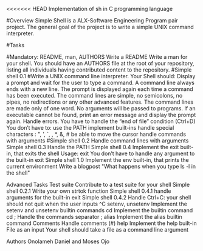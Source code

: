 <<<<<<< HEAD
Implementation of sh in C programming language

#Overview
Simple Shell is a ALX-Software Engineering Program pair project. The general goal of the project is to write a simple UNIX command interpreter.

#Tasks

#Mandatory:
README, man, AUTHORS
Write a README
Write a man for your shell.
You should have an AUTHORS file at the root of your repository, listing all individuals having contributed content to the repository.
#Simple shell 0.1
#Write a UNIX command line interpreter.
Your Shell should: Display a prompt and wait for the user to type a command. A command line always ends with a new line. The prompt is displayed again each time a command has been executed. The command lines are simple, no semicolons, no pipes, no redirections or any other advanced features. The command lines are made only of one word. No arguments will be passed to programs. If an executable cannot be found, print an error message and display the prompt again. Handle errors. You have to handle the “end of file” condition (Ctrl+D)
You don’t have to: use the PATH implement built-ins handle special characters : ", ', `, , *, &, # be able to move the cursor handle commands with arguments
#Simple shell 0.2
Handle command lines with arguments
Simple shell 0.3
Handle the PATH
Simple shell 0.4
Implement the exit built-in, that exits the shell
Usage: exit
You don’t have to handle any argument to the built-in exit
Simple shell 1.0
Implement the env built-in, that prints the current environment
Write a blogpost "What happens when you type ls -l in the shell"

Advanced Tasks
Test suite
Contribute to a test suite for your shell
Simple shell 0.2.1
Write your own strtok function
Simple shell 0.4.1
handle arguments for the built-in exit
Simple shell 0.4.2
Handle Ctrl+C: your shell should not quit when the user inputs ^C
setenv, unsetenv
Implement the setenv and unsetenv builtin commands
cd
Implement the builtin command cd
;
Handle the commands separator ;
alias
Implement the alias builtin command
Comments
Handle comments (#)
help
Implement the help built-in
File as an input
Your shell should take a file as a command line argument

Authors
Onolameh Daniel and Moses Ojo


